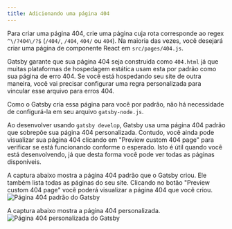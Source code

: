 ```yaml
---
title: Adicionando uma página 404
---
```


Para criar uma página 404, crie uma página cuja rota corresponde ao regex `^\/?404\/?$` (`/404/`, `/404`, `404/` ou `404`). Na maioria das vezes, você desejará criar uma página de componente React em `src/pages/404.js`.

Gatsby garante que sua página 404 seja construida como `404.html` já que muitas plataformas de hospedagem estática usam esta por padrão como sua página de erro 404. Se você está hospedando seu site de outra maneira, você vai precisar configurar uma regra personalizada para vincular esse arquivo para erros 404.

Como o Gatsby cria essa página para você por padrão, não há necessidade de configurá-la em seu arquivo `gatsby-node.js`.

Ao desenvolver usando `gatsby develop`, Gatsby usa uma página 404 padrão que sobrepõe sua página 404 personalizada. Contudo, você ainda pode visualizar sua página 404 clicando em "Preview custom 404 page" para verificar se está funcionando conforme o esperado. Isto é útil quando você está desenvolvendo, já que desta forma você pode ver todas as páginas disponíveis.

A captura abaixo mostra a página 404 padrão que o Gatsby criou. Ele também lista todas as páginas do seu site. Clicando no botão "Preview custom 404 page" você poderá visualizar a página 404 que você criou.
![Página 404 padrão do Gatsby](images/gatsby-default-404.png)

A captura abaixo mostra a página 404 personalizada.
![Página 404 personalizada do Gatsby](.images/gatsby-custom-404.png)
